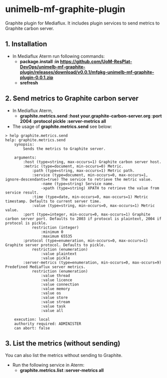 # unimelb-mf-graphite-plugin
Graphite plugin for Mediaflux. It includes plugin services to send metrics to Graphite carbon server.


## 1. Installation
* In Mediaflux Aterm run following commands:
  * **package.install :in https://github.com/UoM-ResPlat-DevOps/unimelb-mf-graphite-plugin/releases/download/v0.0.1/mfpkg-unimelb-mf-graphite-plugin-0.0.1.zip**
  * **srefresh**

## 2. Send metrics to Graphite carbon server
* In Mediaflux Aterm,
  * **graphite.metrics.send :host your.graphite-carbon-server.org :port 2004 :protocol pickle :server-metrics all**
* The usage of **graphite.metrics.send** see below:
```
> help graphite.metrics.send
help: graphite.metrics.send
	synopsis:
		Sends the metrics to Graphite server.

	arguments:
		:host (type=string, max-occurs=1) Graphite carbon server host.
		:metric (type=document, min-occurs=0) Metric.
			:path (type=string, max-occurs=1) Metric path.
			:service (type=document, min-occurs=0, max-occurs=1, ignore-descendants=true) The service to retrieve the metric value.
				-name (type=string) Service name.
				-xpath (type=string) XPATH to retrieve the value from service result.
			:time (type=date, min-occurs=0, max-occurs=1) Metric timestamp. Defaults to current server time.
			:value (type=string, min-occurs=0, max-occurs=1) Metric value.
		:port (type=integer, min-occurs=0, max-occurs=1) Graphite carbon server port. Defaults to 2003 if protocol is plaintext, 2004 if protocol is pickle.
			restriction (integer)
				:minimum 0
				:maximum 65535
		:protocol (type=enumeration, min-occurs=0, max-occurs=1) Graphite server protocol. Defaults to pickle.
			restriction (enumeration)
				:value plaintext
				:value pickle
		:server-metrics (type=enumeration, min-occurs=0, max-occurs=9) Predefined Mediaflux server metrics.
			restriction (enumeration)
				:value thread
				:value licence
				:value connection
				:value memory
				:value os
				:value store
				:value stream
				:value task
				:value all

	execution: local
	authority required: ADMINISTER
	can abort: false
```
## 3. List the metrics (without sending)

You can also list the metrics without sending to Graphite.

* Run the following service in Aterm:
  * **graphite.metrics.list :server-metrics all**
